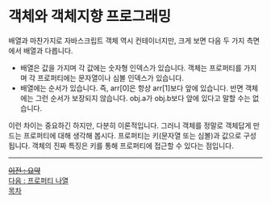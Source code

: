 # 객체와 객체지향 프로그래밍
배열과 마찬가지로 자바스크립트 객체 역시 컨테이너지만, 크게 보면 다음 두 가지 측면에서 배열과 다릅니다.
<ul>
    <li>배열은 값을 가지며 각 값에는 숫자형 인덱스가 있습니다. 객체는 프로퍼티를 가지며 각 프로퍼티에는 문자열이나 심볼 인덱스가 있습니다.</li>
    <li>배열에는 순서가 있습니다. 즉, arr[0]은 항상 arr[1]보다 앞에 있습니다. 반면 객체에는 그런 순서가 보장되지 않습니다. obj.a가 obj.b보다 앞에 있다고 말할 수는 없습니다.</li>
</ul>
이런 차이는 중요하긴 하지만, 다분히 이론적입니다. 그러니 객체를 정말로 객체답게 만드는 프로퍼티에 대해 생각해 봅시다. 프로퍼티는 키(문자열 또는 심볼)과 값으로 구성됩니다. 객체의 진짜 특징은 키를 통해 프로퍼티에 접근할 수 있다는 점입니다.

***
~~[이전 : 요약](../CAHPTER_8/8.8.md)~~ <br/>
[다음 : 프로퍼티 나열](9.1.md) <br/>
[목차](../progressCheck.md)
